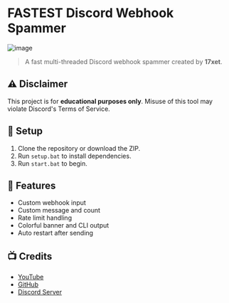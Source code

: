 # FASTEST Discord Webhook Spammer

![image](https://github.com/user-attachments/assets/bfbc729d-adc9-4315-a5c5-8ae611ddd3e9)


> A fast multi-threaded Discord webhook spammer created by **17xet**.

## ⚠️ Disclaimer

This project is for **educational purposes only**. Misuse of this tool may violate Discord's Terms of Service.

## 🔧 Setup

1. Clone the repository or download the ZIP.
2. Run `setup.bat` to install dependencies.
3. Run `start.bat` to begin.

## 🧪 Features

- Custom webhook input
- Custom message and count
- Rate limit handling
- Colorful banner and CLI output
- Auto restart after sending

## 📺 Credits

- [YouTube](https://youtube.com/@17xet)
- [GitHub](https://github.com/17xet)
- [Discord Server](https://discord.gg/3bDXuSTr)

